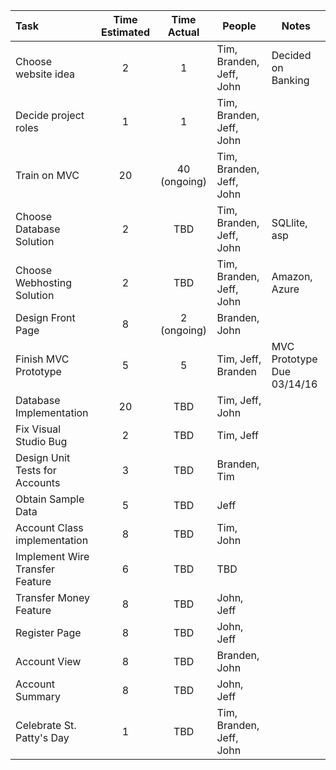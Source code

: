 | Task                                  |  Time Estimated      |    Time Actual      |       People             |  Notes
|:--------------------------------------|:--------------------:|:-------------------:|--------------------------|----------------------
| Choose website idea                   |       2              |      1              | Tim, Branden, Jeff, John |  Decided on Banking| website
| Decide project roles                  |       1              |      1              | Tim, Branden, Jeff, John |  |
| Train on MVC                          |       20             |     40 (ongoing)    | Tim, Branden, Jeff, John |  |
| Choose Database Solution              |       2              |       TBD           | Tim, Branden, Jeff, John |  SQLlite, asp |
| Choose Webhosting Solution            |       2              |       TBD           | Tim, Branden, Jeff, John |  Amazon, Azure |
| Design Front Page                     |       8              |     2 (ongoing)     | Branden, John            |  |
| Finish MVC Prototype                  |       5              |     5               | Tim, Jeff, Branden       |  MVC Prototype Due  03/14/16 |
| Database Implementation               |       20             |       TBD           | Tim, Jeff, John          |  |
| Fix Visual Studio Bug                 |       2              |       TBD           | Tim, Jeff                |  |
| Design Unit Tests for Accounts        |       3              |       TBD           | Branden, Tim             |  |
| Obtain Sample Data                    |       5              |       TBD           | Jeff                     |  |
| Account Class implementation          |       8              |       TBD           | Tim, John                |  |
| Implement Wire Transfer Feature       |       6              |       TBD           | TBD                      |  |
| Transfer Money Feature                |       8              |       TBD           | John, Jeff               |  |
| Register Page                         |       8              |       TBD           | John, Jeff               |  |
| Account View                          |       8              |       TBD           | Branden, John            |  |
| Account Summary                       |       8              |       TBD           | John, Jeff               |  |
| Celebrate St. Patty's Day             |       1              |       TBD           | Tim, Branden, Jeff, John |  |
